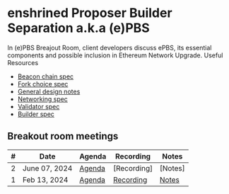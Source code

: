 # enshrined Proposer Builder Separation a.k.a (e)PBS 

In (e)PBS Breajout Room, client developers discuss ePBS, its essential components and possible inclusion in Ethereum Network Upgrade. 
Useful Resources
- [Beacon chain spec](https://github.com/potuz/consensus-specs/blob/f31929acd92efea3d3ac92ce7a8c6ea05bb2472c/specs/_features/epbs/beacon-chain.md)
- [Fork choice spec](https://github.com/potuz/consensus-specs/blob/f31929acd92efea3d3ac92ce7a8c6ea05bb2472c/specs/_features/epbs/fork-choice.md)
- [General design notes](https://github.com/potuz/consensus-specs/blob/f31929acd92efea3d3ac92ce7a8c6ea05bb2472c/specs/_features/epbs/design.md)
- [Networking spec](https://github.com/terencechain/consensus-specs/blob/6913f0d2bc116cb69420fb058e53e0da7c0cc03c/specs/_features/ePBS/p2p-interface.md)
- [Validator spec](https://github.com/terencechain/consensus-specs/blob/6913f0d2bc116cb69420fb058e53e0da7c0cc03c/specs/_features/ePBS/validator.md)
- [Builder spec](https://github.com/terencechain/consensus-specs/blob/6913f0d2bc116cb69420fb058e53e0da7c0cc03c/specs/_features/ePBS/builder.md)

## Breakout room meetings

| # | Date | Agenda | Recording | Notes |
| -- | --| -- | -- | -- |
|2| June 07, 2024 | [Agenda](https://github.com/ethereum/pm/issues/1060) | [Recording] | [Notes] |
|1| Feb 13, 2024 | [Agenda](https://github.com/ethereum/pm/issues/953) | [Recording](https://youtu.be/63juNVzd1P4) | [Notes](https://github.com/poojaranjan/pm/blob/master/Breakout-Room-Meetings/(e)PBS/Meeting%2001.md) |



